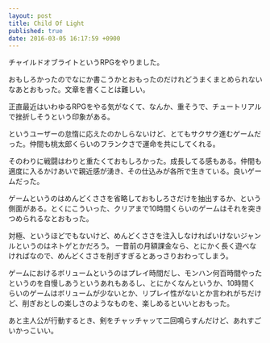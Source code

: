 ```yaml
---
layout: post
title: Child Of Light
published: true
date: 2016-03-05 16:17:59 +0900
---
```


チャイルドオブライトというRPGをやりました。

おもしろかったのでなにか書こうかとおもったのだけれどうまくまとめられないなあとおもった。文章を書くことは難しい。

正直最近はいわゆるRPGをやる気がなくて、なんか、重そうで、チュートリアルで挫折しそうという印象がある。

というユーザーの怠惰に応えたのかしらないけど、とてもサクサク進むゲームだった。仲間も桃太郎くらいのフランクさで運命を共にしてくれる。

そのわりに戦闘はわりと重たくておもしろかった。成長してる感もある。仲間も適度に入るかけあいで親近感が湧き、その仕込みが各所で生きている。良いゲームだった。

ゲームというのはめんどくささを省略しておもしろさだけを抽出するか、という側面がある。とくにこういった、クリアまで10時間くらいのゲームはそれを突きつめられるなとおもった。

対極、というほどでもないけど、めんどくささを注入しなければいけないジャンルというのはネトゲとかだろう。
一昔前の月額課金なら、とにかく長く遊べなければなので、めんどくささを削ぎすぎるとあっさりおわってしまう。

ゲームにおけるボリュームというのはプレイ時間だし、モンハン何百時間やったというのを自慢しあうというあれもあるし、とにかくなんというか、10時間くらいのゲームはボリュームが少ないとか、リプレイ性がないとか言われがちだけど、削ぎおとしの楽しさのようなものを、楽しめるといいとおもった。

あと主人公が行動するとき、剣をチャッチャッて二回鳴らすんだけど、あれすごいかっこいい。
